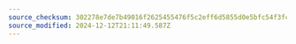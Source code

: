 ```yaml
---
source_checksum: 302278e7de7b49016f2625455476f5c2eff6d5855d0e5bfc54f3fcb34bac5551
source_modified: 2024-12-12T21:11:49.587Z
---
```


